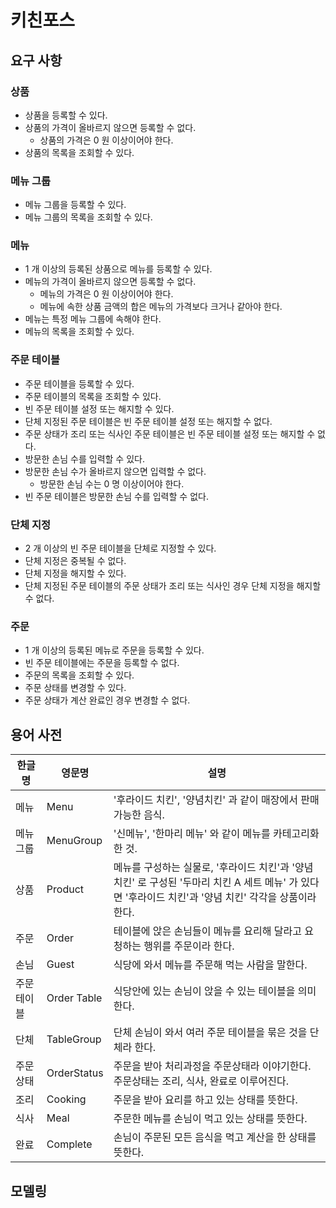 # 키친포스

## 요구 사항

### 상품

* 상품을 등록할 수 있다.
* 상품의 가격이 올바르지 않으면 등록할 수 없다.
    * 상품의 가격은 0 원 이상이어야 한다.
* 상품의 목록을 조회할 수 있다.

### 메뉴 그룹

* 메뉴 그룹을 등록할 수 있다.
* 메뉴 그룹의 목록을 조회할 수 있다.

### 메뉴

* 1 개 이상의 등록된 상품으로 메뉴를 등록할 수 있다.
* 메뉴의 가격이 올바르지 않으면 등록할 수 없다.
    * 메뉴의 가격은 0 원 이상이어야 한다.
    * 메뉴에 속한 상품 금액의 합은 메뉴의 가격보다 크거나 같아야 한다.
* 메뉴는 특정 메뉴 그룹에 속해야 한다.
* 메뉴의 목록을 조회할 수 있다.

### 주문 테이블

* 주문 테이블을 등록할 수 있다.
* 주문 테이블의 목록을 조회할 수 있다.
* 빈 주문 테이블 설정 또는 해지할 수 있다.
* 단체 지정된 주문 테이블은 빈 주문 테이블 설정 또는 해지할 수 없다.
* 주문 상태가 조리 또는 식사인 주문 테이블은 빈 주문 테이블 설정 또는 해지할 수 없다.
* 방문한 손님 수를 입력할 수 있다.
* 방문한 손님 수가 올바르지 않으면 입력할 수 없다.
    * 방문한 손님 수는 0 명 이상이어야 한다.
* 빈 주문 테이블은 방문한 손님 수를 입력할 수 없다.

### 단체 지정

* 2 개 이상의 빈 주문 테이블을 단체로 지정할 수 있다.
* 단체 지정은 중복될 수 없다.
* 단체 지정을 해지할 수 있다.
* 단체 지정된 주문 테이블의 주문 상태가 조리 또는 식사인 경우 단체 지정을 해지할 수 없다.

### 주문

* 1 개 이상의 등록된 메뉴로 주문을 등록할 수 있다.
* 빈 주문 테이블에는 주문을 등록할 수 없다.
* 주문의 목록을 조회할 수 있다.
* 주문 상태를 변경할 수 있다.
* 주문 상태가 계산 완료인 경우 변경할 수 없다.

## 용어 사전

| 한글명 | 영문명 | 설명 |
| --- | --- | --- |
|메뉴|Menu|'후라이드 치킨', '양념치킨' 과 같이 매장에서 판매가능한 음식.|
|메뉴그룹|MenuGroup|'신메뉴', '한마리 메뉴' 와 같이 메뉴를 카테고리화 한 것.|
|상품|Product|메뉴를 구성하는 실물로, '후라이드 치킨'과 '양념 치킨' 로 구성된 '두마리 치킨 A 세트 메뉴' 가 있다면 '후라이드 치킨'과 '양념 치킨' 각각을 상품이라 한다.|
|주문|Order|테이블에 앉은 손님들이 메뉴를 요리해 달라고 요청하는 행위를 주문이라 한다.|
|손님|Guest|식당에 와서 메뉴를 주문해 먹는 사람을 말한다.|
|주문 테이블|Order Table|식당안에 있는 손님이 앉을 수 있는 테이블을 의미한다.|
|단체|TableGroup|단체 손님이 와서 여러 주문 테이블을 묶은 것을 단체라 한다.|
|주문상태|OrderStatus|주문을 받아 처리과정을 주문상태라 이야기한다. 주문상태는 조리, 식사, 완료로 이루어진다.|
|조리|Cooking|주문을 받아 요리를 하고 있는 상태를 뜻한다.|
|식사|Meal|주문한 메뉴를 손님이 먹고 있는 상태를 뜻한다.|
|완료|Complete|손님이 주문된 모든 음식을 먹고 계산을 한 상태를 뜻한다.|

## 모델링
